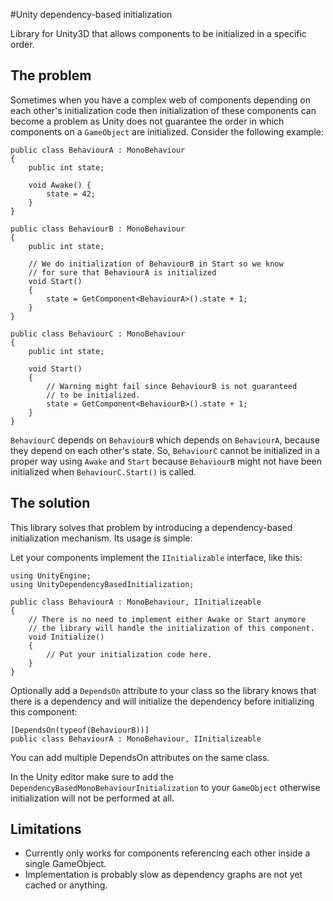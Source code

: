 #Unity dependency-based initialization

Library for Unity3D that allows components to be initialized in a specific order.

## The problem

Sometimes when you have a complex web of components depending on each other's initialization code then initialization of these components can become a problem as Unity does not guarantee the order in which components on a `GameObject` are initialized. Consider the following example:

    public class BehaviourA : MonoBehaviour 
    {
        public int state;

        void Awake() {
            state = 42;
        }
    }

    public class BehaviourB : MonoBehaviour 
    {
        public int state;

        // We do initialization of BehaviourB in Start so we know 
        // for sure that BehaviourA is initialized
        void Start() 
        {
            state = GetComponent<BehaviourA>().state + 1;
        }
    }

    public class BehaviourC : MonoBehaviour 
    {
        public int state;

        void Start() 
        {
            // Warning might fail since BehaviourB is not guaranteed 
            // to be initialized.
            state = GetComponent<BehaviourB>().state + 1;
        }
    }

`BehaviourC` depends on `BehaviourB` which depends on `BehaviourA`, because they depend on each other's state. So, `BehaviourC` cannot be initialized in a proper way using `Awake` and `Start` because `BehaviourB` might not have been initialized when `BehaviourC.Start()` is called.

## The solution

This library solves that problem by introducing a dependency-based initialization mechanism. Its usage is simple:

Let your components implement the `IInitializable` interface, like this:

    using UnityEngine;
    using UnityDependencyBasedInitialization;

    public class BehaviourA : MonoBehaviour, IInitializeable 
    {
        // There is no need to implement either Awake or Start anymore
        // the library will handle the initialization of this component.
        void Initialize()
        {
            // Put your initialization code here.
        }
    }

Optionally add a `DependsOn` attribute to your class so the library knows that there is a dependency and will initialize the dependency before initializing this component:

    [DependsOn(typeof(BehaviourB))]
    public class BehaviourA : MonoBehaviour, IInitializeable 

You can add multiple DependsOn attributes on the same class.

In the Unity editor make sure to add the `DependencyBasedMonoBehaviourInitialization` to your `GameObject` otherwise initialization will not be performed at all.

## Limitations

 - Currently only works for components referencing each other inside a single GameObject.
 - Implementation is probably slow as dependency graphs are not yet cached or anything.